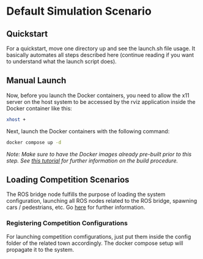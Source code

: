 
# Default Simulation Scenario

## Quickstart 
For a quickstart, move one directory up and see the launch.sh file usage.
It basically automates all steps described here (continue reading if you want to understand
what the launch script does).

## Manual Launch
Now, before you launch the Docker containers, you need to allow the x11 server on the host system
to be accessed by the rviz application inside the Docker container like this:

```sh
xhost +
```

Next, launch the Docker containers with the following command:

```sh
docker compose up -d
```

*Note: Make sure to have the Docker images already pre-built prior to this step.*
*See [this tutorial](../components/README.md) for further information on the build procedure.*

## Loading Competition Scenarios
The ROS bridge node fulfills the purpose of loading the system configuration,
launching all ROS nodes related to the ROS bridge, spawning cars / pedestrians, etc.
Go [here](../components/carla_ros_bridge/ros_entrypoint.sh) for further information.

### Registering Competition Configurations
For launching competition comfigurations, just put them inside the config folder
of the related town accordingly. The docker compose setup will propagate it to the system.
